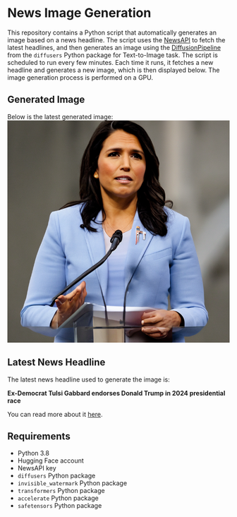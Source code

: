 # News Image Generation
This repository contains a Python script that automatically generates an image based on a news headline. The script uses the [NewsAPI](https://newsapi.org/) to fetch the latest headlines, and then generates an image using the [DiffusionPipeline](https://github.com/huggingface/diffusers) from the `diffusers` Python package for Text-to-Image task.
The script is scheduled to run every few minutes. Each time it runs, it fetches a new headline and generates a new image, which is then displayed below. The image generation process is performed on a GPU.

## Generated Image
Below is the latest generated image:
![Generated Image](image.png)

## Latest News Headline
The latest news headline used to generate the image is:

**Ex-Democrat Tulsi Gabbard endorses Donald Trump in 2024 presidential race**

You can read more about it [here](https://news.google.com/rss/articles/CBMilgFBVV95cUxQWGtvMEd0NTZfNnJ5MERmRzd0REI1NG1ZZWd0OGVhNy1OTktwbWxoYW9MRWlNUEhkTzRRellfLVZHUlB4Y0N0T2VpM2tKWndJaVQ3ejFoc2NURkJQU2QzOGVyLWdIUTJxWS11UWZSc3hqbjJTbFNDTXBsT3E0SldJVUViUzlrdXltY3E5WklNY0ZkUHZyUHc?oc=5).

## Requirements
- Python 3.8
- Hugging Face account
- NewsAPI key
- `diffusers` Python package
- `invisible_watermark` Python package
- `transformers` Python package
- `accelerate` Python package
- `safetensors` Python package

